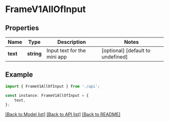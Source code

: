 # FrameV1AllOfInput


## Properties

Name | Type | Description | Notes
------------ | ------------- | ------------- | -------------
**text** | **string** | Input text for the mini app | [optional] [default to undefined]

## Example

```typescript
import { FrameV1AllOfInput } from './api';

const instance: FrameV1AllOfInput = {
    text,
};
```

[[Back to Model list]](../README.md#documentation-for-models) [[Back to API list]](../README.md#documentation-for-api-endpoints) [[Back to README]](../README.md)
